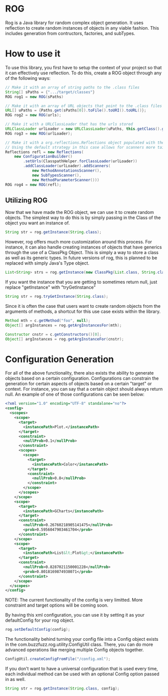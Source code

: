# ROG
Rog is a Java library for random complex object generation. It uses reflection to create random instances of objects in any viable fashion. This includes generation from contructors, factories, and subTypes.

# How to use it

To use this library, you first have to setup the context of your project so that it can effectively use reflection. To do this, create a ROG object through any of the following ways:

```java
// Make it with an array of string paths to the .class files
String[] sPaths = {".../target/classes"}
ROG rog1 = new ROG(sPaths)
```
```java
// Make it with an array of URL objects that point to the .class files
URL[] uPaths = {Paths.get(sPaths[0]).toFile().toURI().toURL()};
ROG rog2 = new ROG(urls);
```
```java
// Make it with a URLClassLoader that has the urls stored
URLClassLoader urlLoader = new URLClassLoader(uPaths, this.getClass().getClassLoader());
ROG rog3 = new ROG(urlLoader);
```
```java
// Make it with a org.reflections.Reflections object populated with the appropriate scanners.
// Using the default strategy in this case allows for scanners more tailor made for random object genereation
Reflections refl = new Reflections(
    new ConfigurationBuilder()
        .setUrls(ClasspathHelper.forClassLoader(urlLoader))
        .addClassLoader(urlLoader).addScanners(
            new MethodAnnotationsScanner(),
            new SubTypesScanner(),
            new MethodParameterScanner()))
ROG rog4 = new ROG(refl);
```

## Utilizing ROG

Now that we have made the ROG object, we can use it to create random objects. The simplest way to do this is by simply passing in the Class of the object you want an instance of.

```java
String str = rog.getInstance(String.class);
```

However, rog offers much more customization around this process. For instance, it can also handle creating instances of objects that have generics through the use of a ClassPkg Object. This is simply a way to store a class as well as its generic types. In future versions of rog, this is planned to be replaced with simply Java's Type object.

```java
List<String> strs = rog.getInstance(new ClassPkg(List.class, String.class));
```

If you want the instance that you are getting to sometimes return null, just replace "getInstance" with "tryGetInstance"
```java
String str = rog.tryGetInstance(String.class);
```

Since it is often the case that users want to create random objects from the arguments of methods, a shortcut for this use case exists within the library.

```java
Method mth = c.getMethod("foo", null);
Object[] argInstances = rog.getArgInstancesFor(mth);
```
```java
Constructor cnstr = c.getConstructors()[0];
Object[] argInstances = rog.getArgInstanceFor(cnstr);
```

# Configuration Generation

For all of the above functionality, there also exists the ability to generate objects based on a certain configuration. Configurations can constrain the generation for certain aspects of objects based on a certain "target" or context. For instance, you can say that a certain object should always return null. An example of one of those configurations can be seen below:
```xml
<?xml version="1.0" encoding="UTF-8" standalone="no"?>
<config>
  <scopes>
    <scope>
      <target>
        <instancePath>Plot.</instancePath>
      </target>
      <constraint>
        <nullProb>0.1</nullProb>
      </constraint>
      <scopes>
        <scope>
          <target>
            <instancePath>Color</instancePath>
          </target>
          <constraint>
            <nullProb>0.8</nullProb>
          </constraint>
        </scope>
      </scopes>
    </scope>
    <scope>
      <target>
        <instancePath>GCharts</instancePath>
      </target>
      <constraint>
        <nullProb>0.26760218905141475</nullProb>
        <prob>0.5956047903461704</prob>
      </constraint>
    </scope>
    <scope>
      <target>
        <instancePath>List&lt;Plot&gt;</instancePath>
      </target>
      <constraint>
        <nullProb>0.8287021150001228</nullProb>
        <prob>0.8018169874938071</prob>
      </constraint>
    </scope>
  </scopes>
</config>
```

NOTE: The current functionality of the config is very limitted. More constraint and target options will be coming soon.

By having this xml configuration, you can use it by setting it as your defaultConfig for your rog object.

```java
rog.setDefaultConfig(config);
```
The functionality behind turning your config file into a Config object exists in the com.buzzfuzz.rog.utility.ConfigUtil class. There, you can do more advanced operations like merging multiple Config objects together.
```java
ConfigUtil.createConfigFromFile("/config.xml");
```

If you don't want to have a universal configuration that is used every time, each individual method can be used with an optional Config option passed in as well.
```java
String str = rog.getInstance(String.class, config);
```
